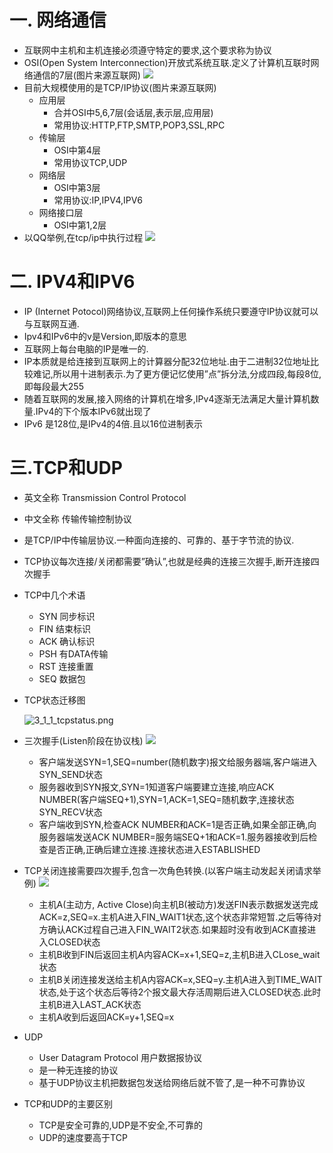 # 一. 网络通信

* 互联网中主机和主机连接必须遵守特定的要求,这个要求称为协议
* OSI(Open System Interconnection)开放式系统互联.定义了计算机互联时网络通信的7层(图片来源互联网)
  ![](../images/3_1_1_wlfc.png)
* 目前大规模使用的是TCP/IP协议(图片来源互联网)
  * 应用层
    * 合并OSI中5,6,7层(会话层,表示层,应用层)
    * 常用协议:HTTP,FTP,SMTP,POP3,SSL,RPC
  * 传输层
    * OSI中第4层
    * 常用协议TCP,UDP
  * 网络层
    * OSI中第3层
    * 常用协议:IP,IPV4,IPV6
  * 网络接口层
    * OSI中第1,2层
* 以QQ举例,在tcp/ip中执行过程
  ![](../images/3_1_1_tcpip.png)



# 二. IPV4和IPV6

* IP (Internet Potocol)网络协议,互联网上任何操作系统只要遵守IP协议就可以与互联网互通.
* Ipv4和IPv6中的v是Version,即版本的意思
* 互联网上每台电脑的IP是唯一的.
* IP本质就是给连接到互联网上的计算器分配32位地址.由于二进制32位地址比较难记,所以用十进制表示.为了更方便记忆使用”点”拆分法,分成四段,每段8位,即每段最大255
* 随着互联网的发展,接入网络的计算机在增多,IPv4逐渐无法满足大量计算机数量.IPv4的下个版本IPv6就出现了
* IPv6 是128位,是IPv4的4倍.且以16位进制表示
# 三.TCP和UDP

* 英文全称 Transmission Control Protocol

* 中文全称 传输传输控制协议

* 是TCP/IP中传输层协议.一种面向连接的、可靠的、基于字节流的协议.

* TCP协议每次连接/关闭都需要”确认”,也就是经典的连接三次握手,断开连接四次握手

* TCP中几个术语
  * SYN 同步标识
  * FIN 结束标识
  * ACK 确认标识
  * PSH 有DATA传输
  * RST 连接重置
  * SEQ 数据包
  
* TCP状态迁移图

  ![3_1_1_tcpstatus.png](../images/3_1_1_tcpstatus.png)

* 三次握手(Listen阶段在协议栈)
  ![](../images/3_1_1_scws.png)

  * 客户端发送SYN=1,SEQ=number(随机数字)报文给服务器端,客户端进入SYN_SEND状态
  * 服务器收到SYN报文,SYN=1知道客户端要建立连接,响应ACK NUMBER(客户端SEQ+1),SYN=1,ACK=1,SEQ=随机数字,连接状态SYN_RECV状态
  * 客户端收到SYN,检查ACK NUMBER和ACK=1是否正确,如果全部正确,向服务器端发送ACK NUMBER=服务端SEQ+1和ACK=1.服务器接收到后检查是否正确,正确后建立连接.连接状态进入ESTABLISHED

* TCP关闭连接需要四次握手,包含一次角色转换.(以客户端主动发起关闭请求举例)
  ![](../images/3_1_1_siciwushou.png)
  
  * 主机A(主动方, Active Close)向主机B(被动方)发送FIN表示数据发送完成ACK=z,SEQ=x.主机A进入FIN_WAIT1状态,这个状态非常短暂.之后等待对方确认ACK过程自己进入FIN_WAIT2状态.如果超时没有收到ACK直接进入CLOSED状态		
  * 主机B收到FIN后返回主机A内容ACK=x+1,SEQ=z,主机B进入CLose_wait状态
  * 主机B关闭连接发送给主机A内容ACK=x,SEQ=y.主机A进入到TIME_WAIT状态,处于这个状态后等待2个报文最大存活周期后进入CLOSED状态.此时主机B进入LAST_ACK状态
  * 主机A收到后返回ACK=y+1,SEQ=x
  
* UDP
  * User Datagram Protocol 用户数据报协议
  * 是一种无连接的协议
  * 基于UDP协议主机把数据包发送给网络后就不管了,是一种不可靠协议
  
* TCP和UDP的主要区别
  * TCP是安全可靠的,UDP是不安全,不可靠的
  * UDP的速度要高于TCP